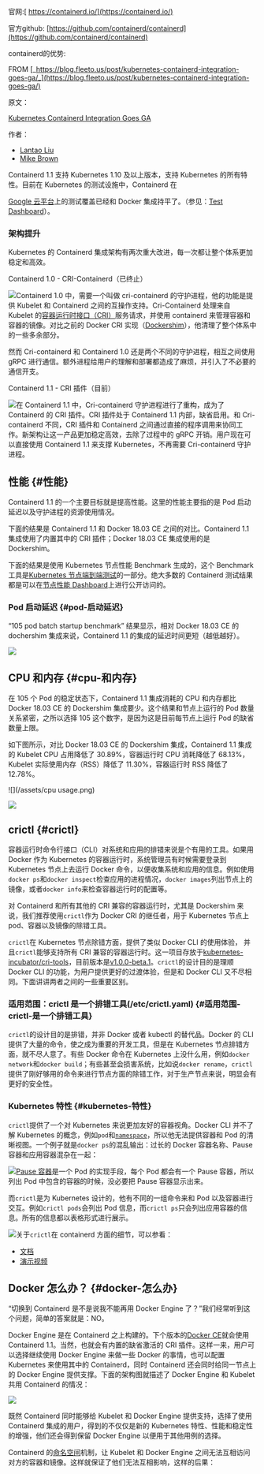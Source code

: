 官网:[ https://containerd.io/](https://containerd.io/)

官方github: [https://github.com/containerd/containerd](https://github.com/containerd/containerd)

containerd的优势:

FROM [_https://blog.fleeto.us/post/kubernetes-containerd-integration-goes-ga/_](https://blog.fleeto.us/post/kubernetes-containerd-integration-goes-ga/)

原文：

[Kubernetes Containerd Integration Goes GA](https://kubernetes.io/blog/2018/05/24/kubernetes-containerd-integration-goes-ga/)

作者：

* [Lantao Liu](https://www.linkedin.com/in/liu-lantao-96a97351)
* [Mike Brown](https://www.twitter.com/mikebrow)

Containerd 1.1 支持 Kubernetes 1.10 及以上版本，支持 Kubernetes 的所有特性。目前在 Kubernetes 的测试设施中，Containerd 在

[Google 云平台](https://cloud.google.com/)上的测试覆盖已经和 Docker 集成持平了。（参见：[Test Dashboard](https://k8s-testgrid.appspot.com/sig-node-containerd)）。

### 架构提升

Kubernetes 的 Containerd 集成架构有两次重大改进，每一次都让整个体系更加稳定和高效。

Containerd 1.0 - CRI-Containerd（已终止）

![](/assets/asa1import.png)Containerd 1.0 中，需要一个叫做 cri-containerd 的守护进程，他的功能是提供 Kubelet 和 Containerd 之间的互操作支持。Cri-Containerd 处理来自 Kubelet 的[容器运行时接口（CRI）](https://kubernetes.io/blog/2016/12/container-runtime-interface-cri-in-kubernetes/)服务请求，并使用 containerd 来管理容器和容器的镜像。对比之前的 Docker CRI 实现（[Dockershim](https://github.com/kubernetes/kubernetes/tree/v1.10.2/pkg/kubelet/Dockershim)），他清理了整个体系中的一些多余部分。

然而 Cri-containerd 和 Containerd 1.0 还是两个不同的守护进程，相互之间使用 gRPC 进行通信。额外进程给用户的理解和部署都造成了麻烦，并引入了不必要的通信开支。

Containerd 1.1 - CRI 插件（目前）

![](/assets/dasa1import.png)在 Containerd 1.1 中，Cri-containerd 守护进程进行了重构，成为了 Containerd 的 CRI 插件。CRI 插件处于 Containerd 1.1 内部，缺省启用。和 Cri-containerd 不同，CRI 插件和 Containerd 之间通过直接的程序调用来协同工作。新架构让这一产品更加稳定高效，去除了过程中的 gRPC 开销。用户现在可以直接使用 Containerd 1.1 来支撑 Kubernetes，不再需要 Cri-containerd 守护进程。

## 性能 {#性能}

Containerd 1.1 的一个主要目标就是提高性能。这里的性能主要指的是 Pod 启动延迟以及守护进程的资源使用情况。

下面的结果是 Containerd 1.1 和 Docker 18.03 CE 之间的对比。Containerd 1.1 集成使用了内置其中的 CRI 插件；Docker 18.03 CE 集成使用的是 Dockershim。

下面的结果是使用 Kubernetes 节点性能 Benchmark 生成的，这个 Benchmark 工具是[Kubernetes 节点端到端测试](https://github.com/kubernetes/community/blob/master/contributors/devel/e2e-node-tests.md)的一部分。绝大多数的 Containerd 测试结果都是可以在[节点性能 Dashboard](http://node-perf-dash.k8s.io/)上进行公开访问的。

### Pod 启动延迟 {#pod-启动延迟}

“105 pod batch startup benchmark” 结果显示，相对 Docker 18.03 CE 的 dochershim 集成来说，Containerd 1.1 的集成的延迟时间更短（越低越好）。

![](/assets/podstart.png)

## CPU 和内存 {#cpu-和内存}

在 105 个 Pod 的稳定状态下，Containerd 1.1 集成消耗的 CPU 和内存都比 Docker 18.03 CE 的 Dockershim 集成要少。这个结果和节点上运行的 Pod 数量关系紧密，之所以选择 105 这个数字，是因为这是目前每节点上运行 Pod 的缺省数量上限。

如下图所示，对比 Docker 18.03 CE 的 Dockershim 集成，Containerd 1.1 集成的 Kubelet CPU 占用降低了 30.89%，容器运行时 CPU 消耗降低了 68.13%，Kubelet 实际使用内存（RSS）降低了 11.30%，容器运行时 RSS 降低了 12.78%。

![](/assets/cpu usage.png)

![](/assets/memoryimport.png)

## crictl {#crictl}

容器运行时命令行接口（CLI）对系统和应用的排错来说是个有用的工具。如果用 Docker 作为 Kubernetes 的容器运行时，系统管理员有时候需要登录到 Kubernetes 节点上去运行 Docker 命令，以便收集系统和应用的信息。例如使用`docker ps`和`docker inspect`检查应用的进程情况，`docker images`列出节点上的镜像，或者`docker info`来检查容器运行时的配置等。

对 Containerd 和所有其他的 CRI 兼容的容器运行时，尤其是 Dockershim 来说，我们推荐使用`crictl`作为 Docker CRI 的继任者，用于 Kubernetes 节点上 pod、容器以及镜像的除错工具。

`crictl`在 Kubernetes 节点除错方面，提供了类似 Docker CLI 的使用体验， 并且`crictl`能够支持所有 CRI 兼容的容器运行时。这一项目存放于[kubernetes-incubator/cri-tools](https://github.com/kubernetes-incubator/cri-tools)，目前版本是[v1.0.0-beta.1](https://github.com/kubernetes-incubator/cri-tools/releases/tag/v1.0.0-beta.1)。`crictl`的设计目的是理顺 Docker CLI 的功能，为用户提供更好的过渡体验，但是和 Docker CLI 又不尽相同。下面讲讲两者之间的一些重要区别。

### 适用范围：crictl 是一个排错工具\(/etc/crictl.yaml\) {#适用范围-crictl-是一个排错工具}

`crictl`的设计目的是排错，并非 Docker 或者 kubectl 的替代品。Docker 的 CLI 提供了大量的命令，使之成为重要的开发工具，但是在 Kubernetes 节点排错方面，就不尽人意了。有些 Docker 命令在 Kubernetes 上没什么用，例如`docker network`和`docker build`；有些甚至会损害系统，比如说`docker rename`，`crictl`提供了刚好够用的命令来进行节点方面的除错工作，对于生产节点来说，明显会有更好的安全性。

### Kubernetes 特性 {#kubernetes-特性}

`crictl`提供了一个对 Kubernetes 来说更加友好的容器视角。Docker CLI 并不了解 Kubernetes 的概念，例如`pod`和[`namespace`](https://kubernetes.io/docs/concepts/overview/working-with-objects/namespaces/)，所以他无法提供容器和 Pod 的清晰视图。一个例子就是`docker ps`的混乱输出：过长的 Docker 容器名称、Pause 容器和应用容器混杂在一起：

![](/assets/dockerimport.png)[Pause 容器](https://www.ianlewis.org/en/almighty-pause-container)是一个 Pod 的实现手段，每个 Pod 都会有一个 Pause 容器，所以列出 Pod 中包含的容器的时候，没必要把 Pause 容器显示出来。

而`crictl`是为 Kubernetes 设计的，他有不同的一组命令来和 Pod 以及容器进行交互。例如`crictl pods`会列出 Pod 信息，而`crictl ps`只会列出应用容器的信息。所有的信息都以表格形式进行展示。

![](/assets/ctrictlimport.png)关于`crictl`在 containerd 方面的细节，可以参看：

* [文档](https://github.com/containerd/cri/blob/master/docs/crictl.md)
* [演示视频](https://asciinema.org/a/179047)

## Docker 怎么办？ {#docker-怎么办}

“切换到 Containerd 是不是说我不能再用 Docker Engine 了？”我们经常听到这个问题，简单的答案就是：NO。

Docker Engine 是在 Containerd 之上构建的。下个版本的[Docker CE](https://www.docker.com/community-edition)就会使用 Containerd 1.1。当然，也就会有内置的缺省激活的 CRI 插件。这样一来，用户可以选择继续使用 Docker Engine 来做一些 Docker 的事情，也可以配置 Kubernetes 来使用其中的 Containerd，同时 Containerd 还会同时给同一节点上的 Docker Engine 提供支撑。下面的架构图就描述了 Docker Engine 和 Kubelet 共用 Containerd 的情况：

![](/assets/asbaimport.png)

既然 Containerd 同时能够给 Kubelet 和 Docker Engine 提供支持，选择了使用 Containerd 集成的用户，得到的不仅仅是新的 Kubernetes 特性、性能和稳定性的增强，他们还会得到保留 Docker Engine 以便用于其他用例的选择。

Containerd 的[命名空间](https://github.com/containerd/containerd/blob/master/docs/namespaces.md)机制，让 Kubelet 和 Docker Engine 之间无法互相访问对方的容器和镜像。这样就保证了他们无法互相影响，这样的后果：



